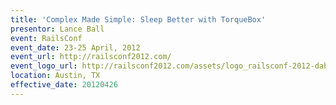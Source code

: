 ```yaml
---
title: 'Complex Made Simple: Sleep Better with TorqueBox'
presentor: Lance Ball
event: RailsConf
event_date: 23-25 April, 2012
event_url: http://railsconf2012.com/
event_logo_url: http://railsconf2012.com/assets/logo_railsconf-2012-dab1695222437010c9e3b063720835e4.png
location: Austin, TX
effective_date: 20120426
---
```

